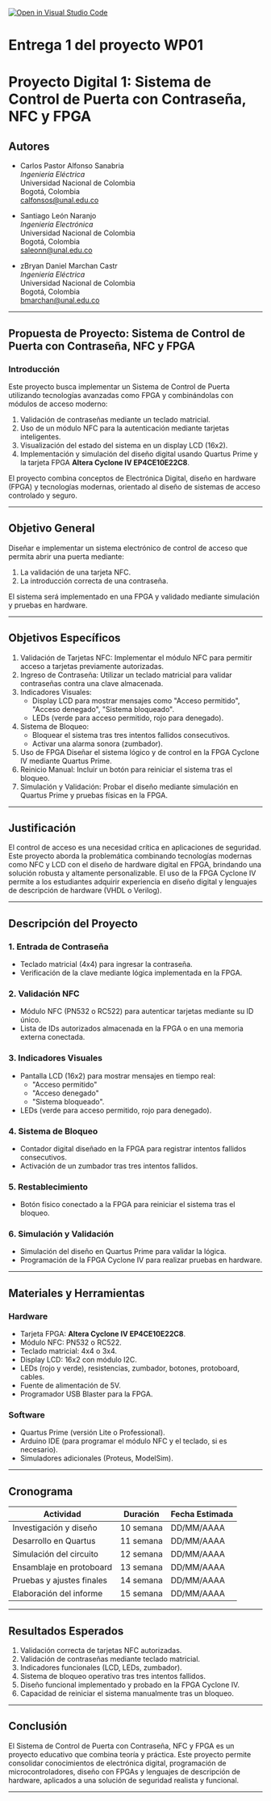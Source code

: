 [![Open in Visual Studio Code](https://classroom.github.com/assets/open-in-vscode-2e0aaae1b6195c2367325f4f02e2d04e9abb55f0b24a779b69b11b9e10269abc.svg)](https://classroom.github.com/online_ide?assignment_repo_id=17802105&assignment_repo_type=AssignmentRepo)
# Entrega 1 del proyecto WP01

# Proyecto Digital 1: Sistema de Control de Puerta con Contraseña, NFC y FPGA

## Autores

- Carlos Pastor Alfonso Sanabria  
  *Ingeniería Eléctrica*  
  Universidad Nacional de Colombia  
  Bogotá, Colombia  
  calfonsos@unal.edu.co  

- Santiago León Naranjo  
  *Ingeniería Electrónica*  
  Universidad Nacional de Colombia  
  Bogotá, Colombia  
  saleonn@unal.edu.co  

- zBryan Daniel Marchan Castr  
  *Ingeniería Eléctrica*  
  Universidad Nacional de Colombia  
  Bogotá, Colombia  
  bmarchan@unal.edu.co  

---

## Propuesta de Proyecto: Sistema de Control de Puerta con Contraseña, NFC y FPGA

### Introducción

Este proyecto busca implementar un Sistema de Control de Puerta utilizando tecnologías avanzadas como FPGA y combinándolas con módulos de acceso moderno:  
1. Validación de contraseñas mediante un teclado matricial.  
2. Uso de un módulo NFC para la autenticación mediante tarjetas inteligentes.  
3. Visualización del estado del sistema en un display LCD (16x2).  
4. Implementación y simulación del diseño digital usando Quartus Prime y la tarjeta FPGA **Altera Cyclone IV EP4CE10E22C8**.  

El proyecto combina conceptos de Electrónica Digital, diseño en hardware (FPGA) y tecnologías modernas, orientado al diseño de sistemas de acceso controlado y seguro.

---

## Objetivo General

Diseñar e implementar un sistema electrónico de control de acceso que permita abrir una puerta mediante:  
1. La validación de una tarjeta NFC.  
2. La introducción correcta de una contraseña.  

El sistema será implementado en una FPGA y validado mediante simulación y pruebas en hardware.

---

## Objetivos Específicos

1. Validación de Tarjetas NFC: Implementar el módulo NFC para permitir acceso a tarjetas previamente autorizadas.  
2. Ingreso de Contraseña: Utilizar un teclado matricial para validar contraseñas contra una clave almacenada.  
3. Indicadores Visuales:  
   - Display LCD para mostrar mensajes como "Acceso permitido", "Acceso denegado", "Sistema bloqueado".  
   - LEDs (verde para acceso permitido, rojo para denegado).  
4. Sistema de Bloqueo:  
   - Bloquear el sistema tras tres intentos fallidos consecutivos.  
   - Activar una alarma sonora (zumbador).  
5. Uso de FPGA Diseñar el sistema lógico y de control en la FPGA Cyclone IV mediante Quartus Prime.  
6. Reinicio Manual: Incluir un botón para reiniciar el sistema tras el bloqueo.  
7. Simulación y Validación: Probar el diseño mediante simulación en Quartus Prime y pruebas físicas en la FPGA.

---

## Justificación

El control de acceso es una necesidad crítica en aplicaciones de seguridad. Este proyecto aborda la problemática combinando tecnologías modernas como NFC y LCD con el diseño de hardware digital en FPGA, brindando una solución robusta y altamente personalizable. El uso de la FPGA Cyclone IV permite a los estudiantes adquirir experiencia en diseño digital y lenguajes de descripción de hardware (VHDL o Verilog).

---

## Descripción del Proyecto

### 1. Entrada de Contraseña
- Teclado matricial (4x4) para ingresar la contraseña.  
- Verificación de la clave mediante lógica implementada en la FPGA.  

### 2. Validación NFC
- Módulo NFC (PN532 o RC522) para autenticar tarjetas mediante su ID único.  
- Lista de IDs autorizados almacenada en la FPGA o en una memoria externa conectada.  

### 3. Indicadores Visuales
- Pantalla LCD (16x2) para mostrar mensajes en tiempo real:  
  - "Acceso permitido"  
  - "Acceso denegado"  
  - "Sistema bloqueado".  
- LEDs (verde para acceso permitido, rojo para denegado).  

### 4. Sistema de Bloqueo
- Contador digital diseñado en la FPGA para registrar intentos fallidos consecutivos.  
- Activación de un zumbador tras tres intentos fallidos.  

### 5. Restablecimiento
- Botón físico conectado a la FPGA para reiniciar el sistema tras el bloqueo.

### 6. Simulación y Validación
- Simulación del diseño en Quartus Prime para validar la lógica.  
- Programación de la FPGA Cyclone IV para realizar pruebas en hardware.

---

## Materiales y Herramientas

### Hardware
- Tarjeta FPGA: **Altera Cyclone IV EP4CE10E22C8**.  
- Módulo NFC: PN532 o RC522.  
- Teclado matricial: 4x4 o 3x4.  
- Display LCD: 16x2 con módulo I2C.  
- LEDs (rojo y verde), resistencias, zumbador, botones, protoboard, cables.  
- Fuente de alimentación de 5V.  
- Programador USB Blaster para la FPGA.  

### Software
- Quartus Prime (versión Lite o Professional).  
- Arduino IDE (para programar el módulo NFC y el teclado, si es necesario).  
- Simuladores adicionales (Proteus, ModelSim).  

---

## Cronograma

| Actividad                | Duración     | Fecha Estimada     |
|--------------------------|--------------|--------------------|
| Investigación y diseño   | 10 semana    | DD/MM/AAAA         |
| Desarrollo en Quartus    | 11 semana    | DD/MM/AAAA         |
| Simulación del circuito  | 12 semana    | DD/MM/AAAA         |
| Ensamblaje en protoboard | 13 semana    | DD/MM/AAAA         |
| Pruebas y ajustes finales| 14 semana    | DD/MM/AAAA         |
| Elaboración del informe  | 15 semana    | DD/MM/AAAA         |

---

## Resultados Esperados

1. Validación correcta de tarjetas NFC autorizadas.  
2. Validación de contraseñas mediante teclado matricial.  
3. Indicadores funcionales (LCD, LEDs, zumbador).  
4. Sistema de bloqueo operativo tras tres intentos fallidos.  
5. Diseño funcional implementado y probado en la FPGA Cyclone IV.  
6. Capacidad de reiniciar el sistema manualmente tras un bloqueo.  

---

## Conclusión

El Sistema de Control de Puerta con Contraseña, NFC y FPGA es un proyecto educativo que combina teoría y práctica. Este proyecto permite consolidar conocimientos de electrónica digital, programación de microcontroladores, diseño con FPGAs y lenguajes de descripción de hardware, aplicados a una solución de seguridad realista y funcional.

---
